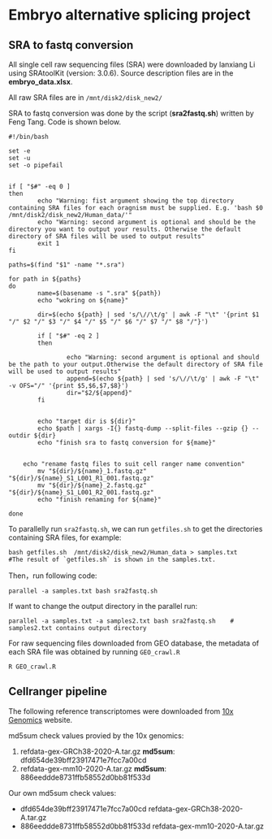 # Embryo alternative splicing project


## SRA to fastq conversion

All single cell raw sequencing files (SRA) were downloaded by lanxiang Li using SRAtoolKit (version: 3.0.6). Source description files are in the **embryo_data.xlsx**.

All raw SRA files are in `/mnt/disk2/disk_new2/`

SRA to fastq conversion was done by the script (**sra2fastq.sh**) written by Feng Tang. Code is shown below. 

	#!/bin/bash

	set -e
	set -u
	set -o pipefail


	if [ "$#" -eq 0 ]
	then
        	echo "Warning: fist argument showing the top directory containing SRA files for each oragnism must be supplied. E.g. 'bash $0 /mnt/disk2/disk_new2/Human_data/'"
        	echo "Warning: second argument is optional and should be the directory you want to output your results. Otherwise the default directory of SRA files will be used to output results"
        	exit 1
	fi

	paths=$(find "$1" -name "*.sra")

	for path in ${paths}
	do
        	name=$(basename -s ".sra" ${path})
        	echo "wokring on ${name}"

        	dir=$(echo ${path} | sed 's/\//\t/g' | awk -F "\t" '{print $1 "/" $2 "/" $3 "/" $4 "/" $5 "/" $6 "/" $7 "/" $8 "/"}')

        	if [ "$#" -eq 2 ]
        	then

                	echo "Warning: second argument is optional and should be the path to your output.Otherwise the default directory of SRA file will be used to output results"
                	append=$(echo ${path} | sed 's/\//\t/g' | awk -F "\t" -v OFS="/" '{print $5,$6,$7,$8}')
                	dir="$2/${append}"
        	fi


        	echo "target dir is ${dir}"
        	echo $path | xargs -I{} fastq-dump --split-files --gzip {} --outdir ${dir}
        	echo "finish sra to fastq conversion for ${mame}"

		
		echo "rename fastq files to suit cell ranger name convention"
        	mv "${dir}/${name}_1.fastq.gz" "${dir}/${name}_S1_L001_R1_001.fastq.gz"
        	mv "${dir}/${name}_2.fastq.gz" "${dir}/${name}_S1_L001_R2_001.fastq.gz"
        	echo "finish renaming for ${name}"

	done


To parallelly run `sra2fastq.sh`, we can run `getfiles.sh` to get the directories containing SRA files, for example:
	
	bash getfiles.sh  /mnt/disk2/disk_new2/Human_data > samples.txt     #The result of `getfiles.sh` is shown in the samples.txt. 

Then，run following code:
	
	parallel -a samples.txt bash sra2fastq.sh

If want to change the output directory in the parallel run:
	
	parallel -a samples.txt -a samples2.txt bash sra2fastq.sh    # samples2.txt contains output directory


For raw sequencing files downloaded from GEO database, the metadata of each SRA file was obtained by running `GEO_crawl.R`

	R GEO_crawl.R


## Cellranger pipeline

The following reference transcriptomes were downloaded from [10x Genomics](https://www.10xgenomics.com/support/software/cell-ranger/downloads#reference-downloads) website. 

md5sum check values provied by the 10x genomics:
1. refdata-gex-GRCh38-2020-A.tar.gz      **md5sum**: dfd654de39bff23917471e7fcc7a00cd
2. refdata-gex-mm10-2020-A.tar.gz        **md5sum**: 886eeddde8731ffb58552d0bb81f533d 		

Our own md5sum check values:
- dfd654de39bff23917471e7fcc7a00cd       refdata-gex-GRCh38-2020-A.tar.gz
- 886eeddde8731ffb58552d0bb81f533d       refdata-gex-mm10-2020-A.tar.gz

